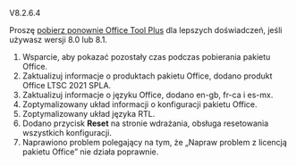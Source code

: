 V8.2.6.4

Proszę [pobierz ponownie Office Tool Plus](http://otp.landian.vip/) dla lepszych doświadczeń, jeśli używasz wersji 8.0 lub 8.1.

1. Wsparcie, aby pokazać pozostały czas podczas pobierania pakietu Office.
2. Zaktualizuj informacje o produktach pakietu Office, dodano produkt Office LTSC 2021 SPLA.
3. Zaktualizuj informacje o języku Office, dodano en-gb, fr-ca i es-mx.
4. Zoptymalizowany układ informacji o konfiguracji pakietu Office.
5. Zoptymalizowany układ języka RTL.
6. Dodano przycisk **Reset** na stronie wdrażania, obsługa resetowania wszystkich konfiguracji.
7. Naprawiono problem polegający na tym, że „Napraw problem z licencją pakietu Office” nie działa poprawnie.
